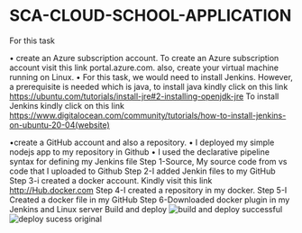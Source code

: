 # SCA-CLOUD-SCHOOL-APPLICATION
For this task


• create an Azure subscription account. To create an Azure subscription account visit this link portal.azure.com. also, create your virtual machine running on Linux.
•  For this task, we would need to install Jenkins. However, a prerequisite is needed which is java, to install java kindly click on this link https://ubuntu.com/tutorials/install-jre#2-installing-openjdk-jre
To install Jenkins kindly click on this link https://www.digitalocean.com/community/tutorials/how-to-install-jenkins-on-ubuntu-20-04(website)

•create a GitHub account and also a repository. 
• I deployed my simple nodejs app to my repository in Github
• I used the declarative pipeline syntax for defining my Jenkins file
Step 1-Source, My source code from vs code that I uploaded to Github
Step 2-I added Jenkin files to my GitHub
Step 3-i  created a docker account. Kindly visit this link http://Hub.docker.com
Step 4-I created a repository in my docker. 
Step 5-I Created a docker file in my GitHub 
Step 6-Downloaded  docker plugin in my Jenkins and Linux server
Build and deploy
![build and deploy successful](https://user-images.githubusercontent.com/87488892/126696742-f15debfc-acfa-460d-b422-1f931eec0919.PNG)
![deploy sucess original](https://user-images.githubusercontent.com/87488892/126696793-0ceb8ca8-60f3-49e7-ad20-f95f39462086.PNG)
